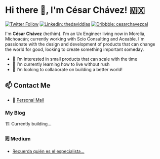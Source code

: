 # Hi there 👋, I'm César Chávez! 🇲🇽

[![Twitter Follow](https://img.shields.io/twitter/follow/cchavezhello?label=Follow)](https://twitter.com/cchavezhello)
[![Linkedin: thedaviddias](https://img.shields.io/badge/-Cesar%20Chavez-blue?style=flat-square&logo=Linkedin&logoColor=white&link=https://www.linkedin.com/in/cchavez0192/)](https://www.linkedin.com/in/thedaviddias/)
[![Dribbble: cesarchavezcal](https://img.shields.io/badge/-Cesar%20Chavez-ea4c89?style=flat-square&logo=Dribbble&logoColor=white&link=https://dribbble.com/cesarchavezcal/)](https://dribbble.com/cesarchavezcal/)

I'm **César Chávez** (he/him). I'm an Ux Engineer living now in Morelia, Michoacán; currently working with Scio Consulting and Aceable. I'm passionate with the design and development of products that can change the world for good, looking to create something important someday.

- 👀 I’m interested in small products that can scale with the time
- 🌱 I’m currently learning how to live without rush
- 💞️ I’m looking to collaborate on building a better world!

## 📫 Contact Me

* 📧 [Personal Mail](cesarchavezcal@gmail.com)

### My Blog
🏗 Currently building...
<!-- BLOG:START -->
<!-- BLOG:END -->
### 🗒 Medium
<!-- MEDIUM:START -->
- [Recuerda quién es el especialista…](https://medium.com/@CesarChavezCal/recuerda-qui%C3%A9n-es-el-especialista-ba338ba082c)
